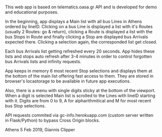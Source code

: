 This web app is based on telematics.oasa.gr API and is developed for demo and educational purposes.

In the beginning, app displays a Main list with all bus Lines in Athens ordered by lineID. Clicking on a bus Line is displayed a list with it's Routes (usually 2 Routes: go & return), clicking a Route is displayed a list with the bus Stops in Route and finally clicking a Stop are displayed bus Arrivals expected there. Clicking a selection again, the corresponded list get closed.

Each bus Arrivals list getting refreshed every 20 seconds. App hides these lists and stops auto refresh after 3-4 minutes in order to control forgotten bus Arrivals lists and infinity requests.

App keeps in memory 6 most recent Stop selections and displays them at the bottom of the main list offering fast access to them. They are stored in browser's locastorage to be available in future app executions.

Also, there is a menu with single digits sticky at the bottom of the viewport. When a digit is selected Main list is scrolled to the Lines with lineID starting with it. Digits are from 0 to 9, A for alpharithmitical and M for most recent bus Stop selections.

API requests commited via gc-info.herokuapp.com (custom server written in Flask/Python) to bypass Cross Origin blocks.

Athens 5 Feb 2019, Giannis Clipper